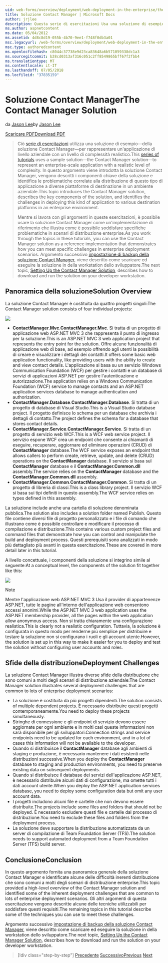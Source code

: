 ```yaml
---
uid: web-forms/overview/deployment/web-deployment-in-the-enterprise/the-contact-manager-solution
title: Soluzione Contact Manager | Microsoft Docs
author: jrjlee
description: Questa serie di esercitazioni Usa una soluzione di esempio&#x2014;soluzione Contact Manager&#x2014;per rappresentare un'applicazione di livello aziendale con un livello di realistico...
ms.author: aspnetcontent
ms.date: 05/04/2012
ms.assetid: 4d8c8d19-055b-4b70-9ee1-f748f0db3a01
msc.legacyurl: /web-forms/overview/deployment/web-deployment-in-the-enterprise/the-contact-manager-solution
msc.type: authoredcontent
ms.openlocfilehash: c8044c37738e9d23ca83648a6b571059338dc1a3
ms.sourcegitcommit: b28cd0313af316c051c2ff8549865bff67f2fbb4
ms.translationtype: MT
ms.contentlocale: it-IT
ms.lasthandoff: 07/05/2018
ms.locfileid: "37835159"
---
```

<a name="the-contact-manager-solution"></a><span data-ttu-id="5036a-103">Soluzione Contact Manager</span><span class="sxs-lookup"><span data-stu-id="5036a-103">The Contact Manager Solution</span></span>
====================
<span data-ttu-id="5036a-104">da [Jason Lee](https://github.com/jrjlee)</span><span class="sxs-lookup"><span data-stu-id="5036a-104">by [Jason Lee](https://github.com/jrjlee)</span></span>

[<span data-ttu-id="5036a-105">Scaricare PDF</span><span class="sxs-lookup"><span data-stu-id="5036a-105">Download PDF</span></span>](https://msdnshared.blob.core.windows.net/media/MSDNBlogsFS/prod.evol.blogs.msdn.com/CommunityServer.Blogs.Components.WeblogFiles/00/00/00/63/56/8130.DeployingWebAppsInEnterpriseScenarios.pdf)

> <span data-ttu-id="5036a-106">Ciò [serie di esercitazioni](web-deployment-in-the-enterprise.md) utilizza una soluzione di esempio&#x2014;della soluzione Contact Manager&#x2014;per rappresentare un'applicazione di livello aziendale con un livello di complessità realistico.</span><span class="sxs-lookup"><span data-stu-id="5036a-106">This [series of tutorials](web-deployment-in-the-enterprise.md) uses a sample solution&#x2014;the Contact Manager solution&#x2014;to represent an enterprise-scale application with a realistic level of complexity.</span></span> <span data-ttu-id="5036a-107">In questo argomento viene introdotta la soluzione Contact Manager, vengono descritti i componenti chiave della soluzione e identifica le problematiche correlate alla distribuzione di questo tipo di applicazione a diverse piattaforme di destinazione in un ambiente aziendale.</span><span class="sxs-lookup"><span data-stu-id="5036a-107">This topic introduces the Contact Manager solution, describes the key components of the solution, and identifies the challenges in deploying this kind of application to various destination platforms in an enterprise environment.</span></span>
> 
> <span data-ttu-id="5036a-108">Mentre si lavora con gli argomenti in queste esercitazioni, è possibile usare la soluzione Contact Manager come un'implementazione di riferimento che illustra come è possibile soddisfare specifiche problematiche in scenari di distribuzione enterprise.</span><span class="sxs-lookup"><span data-stu-id="5036a-108">As you work through the topics in these tutorials, you can use the Contact Manager solution as a reference implementation that demonstrates how you can meet specific challenges in enterprise deployment scenarios.</span></span> <span data-ttu-id="5036a-109">Argomento successivo [impostazione di backup della soluzione Contact Manager](setting-up-the-contact-manager-solution.md), viene descritto come scaricare ed eseguire la soluzione in della workstation dello sviluppatore.</span><span class="sxs-lookup"><span data-stu-id="5036a-109">The next topic, [Setting Up the Contact Manager Solution](setting-up-the-contact-manager-solution.md), describes how to download and run the solution on your developer workstation.</span></span>


## <a name="solution-overview"></a><span data-ttu-id="5036a-110">Panoramica della soluzione</span><span class="sxs-lookup"><span data-stu-id="5036a-110">Solution Overview</span></span>

<span data-ttu-id="5036a-111">La soluzione Contact Manager è costituita da quattro progetti singoli:</span><span class="sxs-lookup"><span data-stu-id="5036a-111">The Contact Manager solution consists of four individual projects:</span></span>

![](the-contact-manager-solution/_static/image1.png)

- <span data-ttu-id="5036a-112">**ContactManager.Mvc**.</span><span class="sxs-lookup"><span data-stu-id="5036a-112">**ContactManager.Mvc**.</span></span> <span data-ttu-id="5036a-113">Si tratta di un progetto di applicazione web ASP.NET MVC 3 che rappresenta il punto di ingresso per la soluzione.</span><span class="sxs-lookup"><span data-stu-id="5036a-113">This is an ASP.NET MVC 3 web application project that represents the entry point for the solution.</span></span> <span data-ttu-id="5036a-114">Offre alcune funzionalità di applicazione web di base, ad esempio offrendo agli utenti la possibilità di creare e visualizzare i dettagli dei contatti.</span><span class="sxs-lookup"><span data-stu-id="5036a-114">It offers some basic web application functionality, like providing users with the ability to create and view contact details.</span></span> <span data-ttu-id="5036a-115">L'applicazione si basa su un servizio Windows Communication Foundation (WCF) per gestire i contatti e un database di servizi di applicazioni ASP.NET per gestire l'autenticazione e autorizzazione.</span><span class="sxs-lookup"><span data-stu-id="5036a-115">The application relies on a Windows Communication Foundation (WCF) service to manage contacts and an ASP.NET application services database to manage authentication and authorization.</span></span>
- <span data-ttu-id="5036a-116">**ContactManager.Database**.</span><span class="sxs-lookup"><span data-stu-id="5036a-116">**ContactManager.Database**.</span></span> <span data-ttu-id="5036a-117">Si tratta di un progetto di database di Visual Studio.</span><span class="sxs-lookup"><span data-stu-id="5036a-117">This is a Visual Studio database project.</span></span> <span data-ttu-id="5036a-118">Il progetto definisce lo schema per un database che archivia i dettagli di contatto.</span><span class="sxs-lookup"><span data-stu-id="5036a-118">The project defines the schema for a database that stores contact details.</span></span>
- <span data-ttu-id="5036a-119">**ContactManager.Service**.</span><span class="sxs-lookup"><span data-stu-id="5036a-119">**ContactManager.Service**.</span></span> <span data-ttu-id="5036a-120">Si tratta di un progetto di servizio web WCF.</span><span class="sxs-lookup"><span data-stu-id="5036a-120">This is a WCF web service project.</span></span> <span data-ttu-id="5036a-121">Il servizio espone WCF crea un endpoint che consente ai chiamanti di eseguire, recuperare, aggiornare ed eliminare operazioni (CRUD) di **ContactManager** database.</span><span class="sxs-lookup"><span data-stu-id="5036a-121">The WCF service exposes an endpoint that allows callers to perform create, retrieve, update, and delete (CRUD) operations on the **ContactManager** database.</span></span> <span data-ttu-id="5036a-122">Il servizio si basa sul **ContactManager** database e il **ContactManager.Common.dll** assembly.</span><span class="sxs-lookup"><span data-stu-id="5036a-122">The service relies on the **ContactManager** database and the **ContactManager.Common.dll** assembly.</span></span>
- <span data-ttu-id="5036a-123">**ContactManager.Common**.</span><span class="sxs-lookup"><span data-stu-id="5036a-123">**ContactManager.Common**.</span></span> <span data-ttu-id="5036a-124">Si tratta di un progetto di libreria di classi.</span><span class="sxs-lookup"><span data-stu-id="5036a-124">This is a class library project.</span></span> <span data-ttu-id="5036a-125">Il servizio WCF si basa sui tipi definiti in questo assembly.</span><span class="sxs-lookup"><span data-stu-id="5036a-125">The WCF service relies on types defined in this assembly.</span></span>

<span data-ttu-id="5036a-126">La soluzione include anche una cartella di soluzione denominata pubblica.</span><span class="sxs-lookup"><span data-stu-id="5036a-126">The solution also includes a solution folder named Publish.</span></span> <span data-ttu-id="5036a-127">Questo file contiene diversi file di progetto personalizzato e i file di comando che illustrano come è possibile controllare e modificare il processo di compilazione e distribuzione.</span><span class="sxs-lookup"><span data-stu-id="5036a-127">This contains various custom project files and command files that demonstrate how you can control and manipulate the build and deployment process.</span></span> <span data-ttu-id="5036a-128">Questi prerequisiti sono analizzati in modo più dettagliato più avanti in questa esercitazione.</span><span class="sxs-lookup"><span data-stu-id="5036a-128">These are covered in more detail later in this tutorial.</span></span>

<span data-ttu-id="5036a-129">A livello concettuale, i componenti della soluzione si integrino simile al seguente:</span><span class="sxs-lookup"><span data-stu-id="5036a-129">At a conceptual level, the components of the solution fit together like this:</span></span>

![](the-contact-manager-solution/_static/image2.png)

> [!NOTE]
> <span data-ttu-id="5036a-130">Mentre l'applicazione web ASP.NET MVC 3 Usa il provider di appartenenze ASP.NET, tutte le pagine all'interno dell'applicazione web consentono accessi anonimi.</span><span class="sxs-lookup"><span data-stu-id="5036a-130">While the ASP.NET MVC 3 web application uses the ASP.NET membership provider, all the pages within the web application allow anonymous access.</span></span> <span data-ttu-id="5036a-131">Non si tratta chiaramente una configurazione realistica.</span><span class="sxs-lookup"><span data-stu-id="5036a-131">This is clearly not a realistic configuration.</span></span> <span data-ttu-id="5036a-132">Tuttavia, la soluzione è configurata in questo modo per renderne più semplice per distribuire e testare la soluzione non si configurano i ruoli e gli account utente.</span><span class="sxs-lookup"><span data-stu-id="5036a-132">However, the solution is set up in this way to make it easier for you to deploy and test the solution without configuring user accounts and roles.</span></span>


## <a name="deployment-challenges"></a><span data-ttu-id="5036a-133">Sfide della distribuzione</span><span class="sxs-lookup"><span data-stu-id="5036a-133">Deployment Challenges</span></span>

<span data-ttu-id="5036a-134">La soluzione Contact Manager illustra diverse sfide della distribuzione che sono comuni a molti degli scenari di distribuzione aziendale:</span><span class="sxs-lookup"><span data-stu-id="5036a-134">The Contact Manager solution illustrates several deployment challenges that are common to lots of enterprise deployment scenarios:</span></span>

- <span data-ttu-id="5036a-135">La soluzione è costituita da più progetti dipendenti.</span><span class="sxs-lookup"><span data-stu-id="5036a-135">The solution consists of multiple dependent projects.</span></span> <span data-ttu-id="5036a-136">È necessario distribuire questi progetti contemporaneamente.</span><span class="sxs-lookup"><span data-stu-id="5036a-136">You need to deploy these projects simultaneously.</span></span>
- <span data-ttu-id="5036a-137">Stringhe di connessione e gli endpoint di servizio devono essere aggiornate per ogni ambiente e in molti casi queste informazioni non sarà disponibile per gli sviluppatori.</span><span class="sxs-lookup"><span data-stu-id="5036a-137">Connection strings and service endpoints need to be updated for each environment, and in a lot of cases this information will not be available to the developer.</span></span>
- <span data-ttu-id="5036a-138">Quando si distribuisce il **ContactManager** database agli ambienti di staging e produzione, è necessario mantenere i dati esistenti nelle distribuzioni successive.</span><span class="sxs-lookup"><span data-stu-id="5036a-138">When you deploy the **ContactManager** database to staging and production environments, you need to preserve existing data on subsequent deployments.</span></span>
- <span data-ttu-id="5036a-139">Quando si distribuisce il database dei servizi dell'applicazione ASP.NET, è necessario distribuire alcuni dati di configurazione, ma omette tutti i dati account utente.</span><span class="sxs-lookup"><span data-stu-id="5036a-139">When you deploy the ASP.NET application services database, you need to deploy some configuration data but omit any user account data.</span></span>
- <span data-ttu-id="5036a-140">I progetti includono alcuni file e cartelle che non devono essere distribuite.</span><span class="sxs-lookup"><span data-stu-id="5036a-140">The projects include some files and folders that should not be deployed.</span></span> <span data-ttu-id="5036a-141">È necessario escludere questi file e cartelle dal processo di distribuzione.</span><span class="sxs-lookup"><span data-stu-id="5036a-141">You need to exclude these files and folders from the deployment process.</span></span>
- <span data-ttu-id="5036a-142">La soluzione deve supportare la distribuzione automatizzata da un server di compilazione di Team Foundation Server (TFS).</span><span class="sxs-lookup"><span data-stu-id="5036a-142">The solution needs to support automated deployment from a Team Foundation Server (TFS) build server.</span></span>

## <a name="conclusion"></a><span data-ttu-id="5036a-143">Conclusione</span><span class="sxs-lookup"><span data-stu-id="5036a-143">Conclusion</span></span>

<span data-ttu-id="5036a-144">In questo argomento fornita una panoramica generale della soluzione Contact Manager e identificate alcune delle difficoltà inerenti distribuzione che sono comuni a molti degli scenari di distribuzione enterprise.</span><span class="sxs-lookup"><span data-stu-id="5036a-144">This topic provided a high-level overview of the Contact Manager solution and identified some of the inherent deployment challenges that are common to lots of enterprise deployment scenarios.</span></span> <span data-ttu-id="5036a-145">Gli altri argomenti di questa esercitazione vengono descritte alcune delle tecniche utilizzabili per soddisfare questi requisiti.</span><span class="sxs-lookup"><span data-stu-id="5036a-145">The remaining topics in this tutorial describe some of the techniques you can use to meet these challenges.</span></span>

<span data-ttu-id="5036a-146">Argomento successivo [impostazione di backup della soluzione Contact Manager](setting-up-the-contact-manager-solution.md), viene descritto come scaricare ed eseguire la soluzione in della workstation dello sviluppatore.</span><span class="sxs-lookup"><span data-stu-id="5036a-146">The next topic, [Setting Up the Contact Manager Solution](setting-up-the-contact-manager-solution.md), describes how to download and run the solution on your developer workstation.</span></span>

> [!div class="step-by-step"]
> <span data-ttu-id="5036a-147">[Precedente](web-deployment-in-the-enterprise.md)
> [Successivo](setting-up-the-contact-manager-solution.md)</span><span class="sxs-lookup"><span data-stu-id="5036a-147">[Previous](web-deployment-in-the-enterprise.md)
[Next](setting-up-the-contact-manager-solution.md)</span></span>
